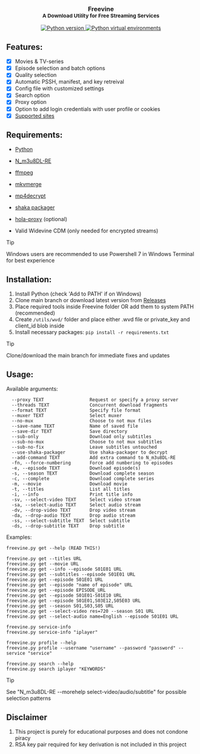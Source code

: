 <h3 align="center">Freevine<br/>
<sup>A Download Utility for Free Streaming Services</sup></h3>
<p align="center">
    <a href="https://python.org">
        <img src="https://img.shields.io/badge/python-3.9+-blue" alt="Python version">
    </a>
    <a href="https://docs.python.org/3/library/venv.html">
        <img src="https://img.shields.io/badge/python-venv-blue" alt="Python virtual environments">
    </a>
</p>

## Features:

- [x] Movies & TV-series
- [x] Episode selection and batch options
- [x] Quality selection
- [x] Automatic PSSH, manifest, and key retreival 
- [x] Config file with customized settings
- [x] Search option
- [x] Proxy option
- [x] Option to add login credentials with user profile or cookies 
- [x] [Supported sites](https://github.com/stabbedbybrick/freevine/blob/main/supportedsites.md)

## Requirements:

* [Python](https://www.python.org/)

* [N_m3u8DL-RE](https://github.com/nilaoda/N_m3u8DL-RE/releases/)

* [ffmpeg](https://ffmpeg.org/)

* [mkvmerge](https://mkvtoolnix.download/downloads.html)

* [mp4decrypt](https://www.bento4.com/downloads/)

* [shaka packager](https://github.com/shaka-project/shaka-packager)

* [hola-proxy](https://github.com/Snawoot/hola-proxy) (optional)

* Valid Widevine CDM (only needed for encrypted streams)

> [!TIP]
> Windows users are recommended to use Powershell 7 in Windows Terminal for best experience

## Installation:

1. Install Python (check 'Add to PATH' if on Windows)
2. Clone main branch or download latest version from [Releases](https://github.com/stabbedbybrick/freevine/releases)
3. Place required tools inside Freevine folder OR add them to system PATH (recommended)
4. Create `/utils/wvd/` folder and place either .wvd file or private_key and client_id blob inside
5. Install necessary packages: `pip install -r requirements.txt`

> [!TIP]
> Clone/download the main branch for immediate fixes and updates

## Usage:

Available arguments:

```
  --proxy TEXT                 Request or specify a proxy server
  --threads TEXT               Concurrent download fragments
  --format TEXT                Specify file format
  --muxer TEXT                 Select muxer
  --no-mux                     Choose to not mux files
  --save-name TEXT             Name of saved file
  --save-dir TEXT              Save directory
  --sub-only                   Download only subtitles
  --sub-no-mux                 Choose to not mux subtitles
  --sub-no-fix                 Leave subtitles untouched
  --use-shaka-packager         Use shaka-packager to decrypt
  --add-command TEXT           Add extra command to N_m3u8DL-RE
  -fn, --force-numbering       Force add numbering to episodes
  -e, --episode TEXT           Download episode(s)
  -s, --season TEXT            Download complete season
  -c, --complete               Download complete series
  -m, --movie                  Download movie
  -t, --titles                 List all titles
  -i, --info                   Print title info
  -sv, --select-video TEXT     Select video stream
  -sa, --select-audio TEXT     Select audio stream
  -dv, --drop-video TEXT       Drop video stream
  -da, --drop-audio TEXT       Drop audio stream
  -ss, --select-subtitle TEXT  Select subtitle
  -ds, --drop-subtitle TEXT    Drop subtitle
```
Examples:

```
freevine.py get --help (READ THIS!)

freevine.py get --titles URL
freevine.py get --movie URL
freevine.py get --info --episode S01E01 URL
freevine.py get --subtitles --episode S01E01 URL
freevine.py get --episode S01E01 URL
freevine.py get --episode "name of episode" URL
freevine.py get --episode EPISODE_URL
freevine.py get --episode S01E01-S01E10 URL
freevine.py get --episode S01E01,S03E12,S05E03 URL
freevine.py get --season S01,S03,S05 URL
freevine.py get --select-video res=720 --season S01 URL
freevine.py get --select-audio name=English --episode S01E01 URL

freevine.py service-info
freevine.py service-info "iplayer"

freevine.py profile --help
freevine.py profile --username "username" --password "password" --service "service"

freevine.py search --help
freevine.py search iplayer "KEYWORDS"

```
> [!TIP]
> See "N_m3u8DL-RE --morehelp select-video/audio/subtitle" for possible selection patterns

## Disclaimer

1. This project is purely for educational purposes and does not condone piracy
2. RSA key pair required for key derivation is not included in this project


